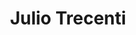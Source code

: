 ---
title: "Julio Trecenti"
cargo: "Sócio e Professor"
foto: "/img/equipe/julio.jpg"
facebook: "https://www.facebook.com/julio.trecenti"
linkedin: "https://www.linkedin.com/in/jtrecenti/"
twitter: "https://twitter.com/jtrecenti"
github: "https://github.com/jtrecenti"
---